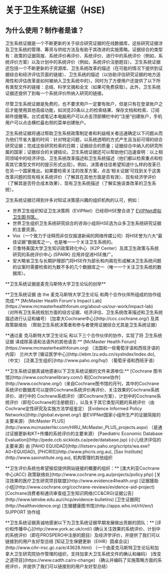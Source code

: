 # 关于卫生系统证据（HSE)

## 为什么使用？制作者是谁？

卫生系统证据是一个不断更新的关于综合研究证据的在线数据库，这些研究证据涉及卫生系统的管理、筹资与供给方法及有助于其改进的实施策略。证据综合的类型有：政策的证据简报、系统评价再评价、系统评价、进行中的系统评价（例如，系统评价方案）以及计划中的系统评价（例如，系统评价注册题目）。卫生系统证据还包括一个不断更新的子资源库、卫生系统改革的描述（在可能的情况下提供到证据综合和经济评估页面的链接）、卫生系统的描述（以协助评估研究证据的地方适用性和评估改革是如何被纳入卫生系统中的）。同时为了方便用户还提供了以下所有类型文件的链接：总结、科学文摘和全文（如果可免费获取）。此外，卫生系统证据还提供了到每一个系统评价所纳入研究的链接。

尽管卫生系统证据是免费的，也不要求用户一定要有账户，但是只有在登录账户之后才能使用其他高级功能，如浏览20条以上的检索结果、保存文档和检索、订阅邮件提醒等。台式或笔记本电脑用户可以点击顶部横栏中的“注册”创建账户，手机用户可以点击横栏最右侧的菜单创建账户。

卫生系统证据将通过帮助卫生系统政策制定者和利益相关者迅速确定以下问题从而为他们节省大量的时间：针对特定问题，以系统透明的方式产生且当前可得的综合研究证据；完成这些研究检索的日期；证据综合的质量；证据综合中纳入的研究所属的国家；证据综合的关键结论。卫生系统证据还可以帮助他们迅速查明：以上相同领域中的经济评估、卫生系统改革描述和卫生系统描述（他们都以检索重点和检索其它类型文件时的提示形式出现）。例如，决策者往往希望知道什么样的改革已在另一个国家推出。如果要检索关注的改革方案，点击‘相关证据’可找到关于这类改革问题的现有相关系统评价（了解其在其他方面是否有效）、现有经济学评价（了解其是否符合成本效果）、现有卫生系统描述（了解实施该类改革的卫生系统）。

卫生系统证据已得到许多对知证决策感兴趣的组织机构的认可，例如：

* 世界卫生组织知证卫生决策网（EVIPNet）已经将HSE整合进了 [EVIPNet虚拟卫生图书馆。](https://www.healthsystemsevidence.org/r.aspx?x=Ly2jSomWIBnaokThqtiuPAji8ZJSa1Zs62-q5cvh9ttCuwGLpfPWPCzjHLzORoc-Vn9TTCx8LoC0SoMWrplK_DkjTW7wtoSZXDJ2VGgUCGI|)
* 世界卫生组织卫生系统研究综合的咨询小组将HSE选为众多卫生系统研究证据的主要资源。
* Vox（一个致力于诠释而非仅仅报道新闻的网络传媒公司）将HSE誉为六大“最佳证据”数据库之一，也是唯一一个关注卫生系统的。
* 贝鲁特美国大学卫生知识政策转化中心（K2P Center）及其卫生政策与系统研究的系统评价中心 (SPARK) 应用并促进HSE推广。
* 安大略省卫生与长期护理部门将HSE作为部长和内阁在形成解决卫生系统问题的议案时需要检索的为数不多的几个数据库之一（唯一一个关注卫生系统的数据库）。


<footer>
  <p class="text-center">**卫生系统证据是麦克马斯特大学卫生论坛的创举**</p>

  <p class="text-center">**卫生系统证据 由 the 麦克马斯特大学卫生论坛 和两个合作伙伴所组成的协作组完成:**  
  [McMaster Health Forum's Impact Lab](https://www.mcmasterhealthforum.org/about-us/our-work/impact-lab) （对所有卫生系统规划方面的综合证据、经济评估、卫生系统改革描述和卫生系统描述进行认证和编号）  
  [加拿大Cochrane中心](http://ccc.cochrane.org/) 及其 政策联络处 （帮助卫生系统决策者和参与者使用证据综合尤其是卫生系统证据）</p>

  <p class="text-center">**通过麦 克马斯特大学卫生论坛 和以下三个合作伙伴的协作，实现了将 卫生系统证据 译成除英语和法语外的其他语言:**  
  [McMaster Health Forum](https://www.mcmasterhealthforum.org) （法国和一些葡萄牙语和西班牙语的内容）
  兰州大学 [循证医学中心](http://ebm.lzu.edu.cn/sysIndex!index.do), （中文）  
  [泛美卫生组织](http://www.paho.org/hq/) （葡萄牙语和西班牙语）</p>

  <p class="text-center">**卫生系统证据真诚地感谢以下卫生系统证据的文件来源单位:**  
  [Cochrane 图书馆](http://www.cochranelibrary.com/) 和[Cochrane协作](http://www.cochrane.org/)（来自Cochrane图书馆的月刊，其中的Cochrane系统评价数据库可以提供Cochrane系统评价再评价、关注效果的Cochrane系统评价、进行中的 Cochrane系统评价（即Cochrane方案）、计划中的Cochrane系统评价（即在Cochrane的注册题目），以及关于其它类型问题的系统评价（由Cochrane定性研究及实施方法学组鉴定）  
  [Evidence Informed Policy Networks](http://global.evipnet.org/) 是EVIPNet国家小组所生产的证据简报的主要来源）  
  [McMaster PLUS](http://www.mcmasterhkr.com/HIRU_McMaster_PLUS_projects.aspx) （是通过证据更新和KT+传播的系统评价的主要来源）  
  [Paediatric Economic Database Evaluation](http://pede.ccb.sickkids.ca/pede/database.jsp) (小儿经济评估的主要来源)  
  由 [PAHO EQUIDAD](http://listserv.paho.org/scripts/wa.exe?A0=EQUIDAD), [PHCRIS](http://www.phcris.org.au), [Sax Institute](http://www.saxinstitute.org.au), 机构管理的其他组织</p>

  <p class="text-center">**卫生评价系统也希望报偿提供网站链接的概要的组织：**  
  [澳大利亚Cochrane中心(ACC) 政策联络处](http://www.cochrane.org.au/projects/policy.php)  
  [关注效果的医疗卫生研究项目联盟](http://www.evidence4health.org)  
  [证据援助小组](http://www.cochrane.org/cochrane-reviews/evidence-aid-project)  
  [Cochrane消费者和通讯审查组卫生知识网络(CC&CRG)证据公告](http://www.latrobe.edu.au/chcp/evidence-bulletins)  
  [卫生证据网](http://healthevidence.org)   
  [生殖健康图书馆](http://apps.who.int/rhl/en/)  
  SUPPORT 协作组  </p>

  <p class="text-center">**卫生系统证据真诚地感谢以下为卫生系统证据早期发展做出贡献的团队：**    [评价和传播中心](http://www.york.ac.uk/crd/)    (确认关注效果的系统评价、计划中的系统评价（即在PROSPERO中注册的题目）及经济学评价，并提供了我们可以链接到的用户友好型总结    [知证卫生保健更新（EIHR）圆桌会议](http://www.cihr-irsc.gc.ca/e/43628.html)   （一个由麦克马斯特卫生论坛和加拿大卫生研究院协作管理的组织，支持加拿大卫生系统文件的确认和编码）    [改变之道项目](https://www.cadth.ca/rx-change)    （确认并编码了实施策略方面的系统评价，并提供了我们可以链接到的用户友好型总结）  </p></footer>